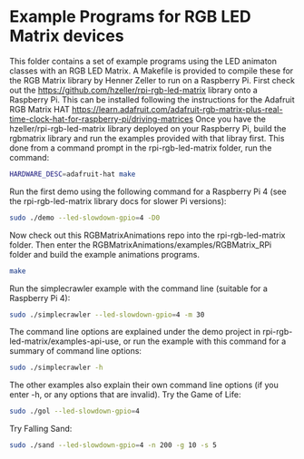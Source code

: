# Example Programs for RGB LED Matrix devices
This folder contains a set of example programs using the LED animaton classes with an RGB LED Matrix. A Makefile is provided to compile these for the RGB Matrix library by Henner Zeller to run on a Raspberry Pi. First check out the https://github.com/hzeller/rpi-rgb-led-matrix library onto a Raspberry Pi. This can be installed following the instructions for the Adafruit RGB Matrix HAT https://learn.adafruit.com/adafruit-rgb-matrix-plus-real-time-clock-hat-for-raspberry-pi/driving-matrices 
Once you have the hzeller/rpi-rgb-led-matrix library deployed on your Raspberry Pi, build the rgbmatrix library and run the examples provided with that libray first. This done from a command prompt in the rpi-rgb-led-matrix folder, run the command: 
```bash
HARDWARE_DESC=adafruit-hat make
```
Run the first demo using the following command for a Raspberry Pi 4 (see the rpi-rgb-led-matrix library docs for slower Pi versions):
```bash
sudo ./demo --led-slowdown-gpio=4 -D0
```
Now check out this RGBMatrixAnimations repo into the rpi-rgb-led-matrix folder. Then enter the RGBMatrixAnimations/examples/RGBMatrix_RPi folder and build the example animations programs. 
```bash
make
```
Run the simplecrawler example with the command line (suitable for a Raspberry Pi 4):
```bash
sudo ./simplecrawler --led-slowdown-gpio=4 -m 30
```
The command line options are explained under the demo project in rpi-rgb-led-matrix/examples-api-use, or run the example with this command for a summary of command line options:
```bash
sudo ./simplecrawler -h
```
The other examples also explain their own command line options (if you enter -h, or any options that are invalid). Try the Game of Life:
```bash
sudo ./gol --led-slowdown-gpio=4
```
Try Falling Sand:
```bash
sudo ./sand --led-slowdown-gpio=4 -n 200 -g 10 -s 5
```